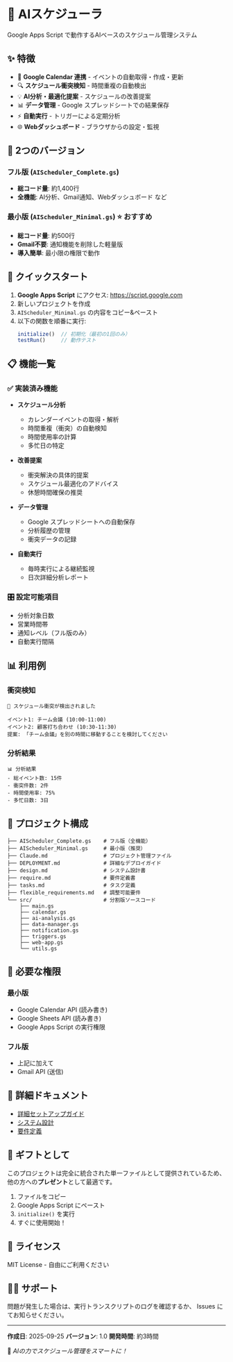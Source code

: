 # 🤖 AIスケジューラ

Google Apps Script で動作するAIベースのスケジュール管理システム

## ✨ 特徴

- 📅 **Google Calendar 連携** - イベントの自動取得・作成・更新
- 🔍 **スケジュール衝突検知** - 時間重複の自動検出
- 💡 **AI分析・最適化提案** - スケジュールの改善提案
- 📊 **データ管理** - Google スプレッドシートでの結果保存
- ⚡ **自動実行** - トリガーによる定期分析
- 🌐 **Webダッシュボード** - ブラウザからの設定・監視

## 🎯 2つのバージョン

### フル版 (`AIScheduler_Complete.gs`)
- **総コード量**: 約1,400行
- **全機能**: AI分析、Gmail通知、Webダッシュボード など

### 最小版 (`AIScheduler_Minimal.gs`) ⭐ おすすめ
- **総コード量**: 約500行
- **Gmail不要**: 通知機能を削除した軽量版
- **導入簡単**: 最小限の権限で動作

## 🚀 クイックスタート

1. **Google Apps Script** にアクセス: https://script.google.com
2. 新しいプロジェクトを作成
3. `AIScheduler_Minimal.gs` の内容をコピー&ペースト
4. 以下の関数を順番に実行:
   ```javascript
   initialize()  // 初期化（最初の1回のみ）
   testRun()     // 動作テスト
   ```

## 📋 機能一覧

### ✅ 実装済み機能

- **スケジュール分析**
  - カレンダーイベントの取得・解析
  - 時間重複（衝突）の自動検知
  - 時間使用率の計算
  - 多忙日の特定

- **改善提案**
  - 衝突解決の具体的提案
  - スケジュール最適化のアドバイス
  - 休憩時間確保の推奨

- **データ管理**
  - Google スプレッドシートへの自動保存
  - 分析履歴の管理
  - 衝突データの記録

- **自動実行**
  - 毎時実行による継続監視
  - 日次詳細分析レポート

### 🎛️ 設定可能項目

- 分析対象日数
- 営業時間帯
- 通知レベル（フル版のみ）
- 自動実行間隔

## 📊 利用例

### 衝突検知
```
🚨 スケジュール衝突が検出されました

イベント1: チーム会議 (10:00-11:00)
イベント2: 顧客打ち合わせ (10:30-11:30)
提案: 「チーム会議」を別の時間に移動することを検討してください
```

### 分析結果
```
📊 分析結果
- 総イベント数: 15件
- 衝突件数: 2件
- 時間使用率: 75%
- 多忙日数: 3日
```

## 📁 プロジェクト構成

```
├── AIScheduler_Complete.gs    # フル版（全機能）
├── AIScheduler_Minimal.gs     # 最小版（推奨）
├── Claude.md                  # プロジェクト管理ファイル
├── DEPLOYMENT.md              # 詳細なデプロイガイド
├── design.md                  # システム設計書
├── require.md                 # 要件定義書
├── tasks.md                   # タスク定義
├── flexible_requirements.md   # 調整可能要件
└── src/                       # 分割版ソースコード
    ├── main.gs
    ├── calendar.gs
    ├── ai-analysis.gs
    ├── data-manager.gs
    ├── notification.gs
    ├── triggers.gs
    ├── web-app.gs
    └── utils.gs
```

## 🔧 必要な権限

### 最小版
- Google Calendar API (読み書き)
- Google Sheets API (読み書き)
- Google Apps Script の実行権限

### フル版
- 上記に加えて
- Gmail API (送信)

## 📖 詳細ドキュメント

- [詳細セットアップガイド](DEPLOYMENT.md)
- [システム設計](design.md)
- [要件定義](require.md)

## 🎁 ギフトとして

このプロジェクトは完全に統合された単一ファイルとして提供されているため、
他の方への**プレゼント**として最適です。

1. ファイルをコピー
2. Google Apps Script にペースト
3. `initialize()` を実行
4. すぐに使用開始！

## 📄 ライセンス

MIT License - 自由にご利用ください

## 🙋‍♂️ サポート

問題が発生した場合は、実行トランスクリプトのログを確認するか、
Issues にてお知らせください。

---

**作成日**: 2025-09-25
**バージョン**: 1.0
**開発時間**: 約3時間

🤖 *AIの力でスケジュール管理をスマートに！*